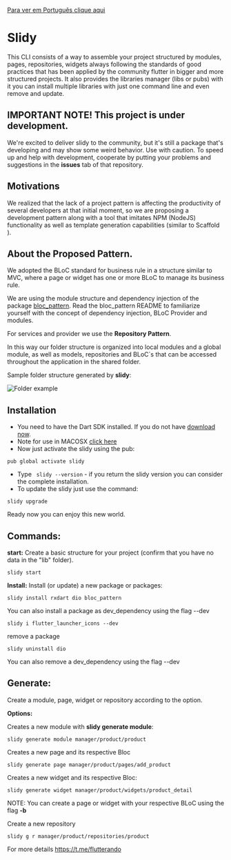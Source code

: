 [Para ver em Português clique aqui](README-PT.md)

# Slidy

This CLI consists of a way to assemble your project structured by modules, pages, repositories, widgets always following the standards of good practices that has been applied by the community flutter in bigger and more structured projects.
It also provides the libraries manager (libs or pubs) with it you can install multiple libraries with just one command line and even remove and update.

## IMPORTANT NOTE! This project is under development.

We're excited to deliver slidy to the community, but it's still a package that's developing and may show some weird behavior. Use with caution.
To speed up and help with development, cooperate by putting your problems and suggestions in the **issues** tab of that repository.

## Motivations

We realized that the lack of a project pattern is affecting the productivity of several developers at that initial moment, so we are proposing a development pattern along with a tool that imitates NPM (NodeJS) functionality as well as template generation capabilities (similar to Scaffold ).

## About the Proposed Pattern.

We adopted the BLoC standard for business rule in a structure similar to MVC, where a page or widget has one or more BLoC to manage its business rule.

We are using the module structure and dependency injection of the package [bloc_pattern](https://pub.dev/packages/bloc_pattern). Read the bloc_pattern README to familiarize yourself with the concept of dependency injection, BLoC Provider and modules.


For services and provider we use the **Repository Pattern**.

In this way our folder structure is organized into local modules and a global module, as well as models, repositories and BLoC`s that can be accessed throughout the application in the shared folder.

Sample folder structure generated by **slidy**:

![Folder example](/folder.png)

## Installation

- You need to have the Dart SDK installed. If you do not have [download now](https://dart.dev/get-dart).
- Note for use in MACOSX [click here](osMacOSX.md)
- Now just activate the slidy using the pub:

```
pub global activate slidy
```
- Type  ` slidy --version` -  if you return the slidy version you can consider the complete installation.
- To update the slidy just use the command:
```
slidy upgrade
```

Ready now you can enjoy this new world.

## Commands:    
  **start:** 
     Create a basic structure for your project (confirm that you have no data in the "lib" folder).
```  
slidy start
```     

**Install:**
Install (or update) a new package or packages:
```
slidy install rxdart dio bloc_pattern
```
You can also install a package as dev_dependency using the flag --dev
```
slidy i flutter_launcher_icons --dev
``` 
remove a package
 ```
 slidy uninstall dio 
 ```
You can also remove a dev_dependency using the flag --dev


## Generate:

Create a module, page, widget or repository according to the option.
    
**Options:**
    
Creates a new module with **slidy generate module**:
``` 
slidy generate module manager/product/product
``` 

Creates a new page and its respective Bloc
```
slidy generate page manager/product/pages/add_product
``` 
            
Creates a new widget and its respective Bloc:
```
slidy generate widget manager/product/widgets/product_detail
``` 
NOTE: You can create a page or widget with your respective BLoC using the flag **-b**
            
Create a new repository
```
slidy g r manager/product/repositories/product
``` 

For more details https://t.me/flutterando

